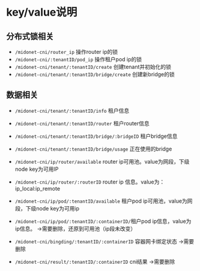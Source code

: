 # key/value说明

## 分布式锁相关
* `/midonet-cni/router_ip` 操作router ip的锁
* `/midonet-cni/:tenantID/pod_ip` 操作租户pod ip的锁
* `/midonet-cni/tenant/:tenantID/create` 创建tenant并初始化的锁
* `/midonet-cni/tenant/:tenantID/bridge/create` 创建新bridge的锁

## 数据相关

* `/midonet-cni/tenant/:tenantID/info` 租户信息
* `/midonet-cni/tenant/:tenantID/router` 租户router信息
* `/midonet-cni/tenant/:tenantID/bridge/:bridgeID` 租户bridge信息
* `/midonet-cni/tenant/:tenantID/bridge/usage` 正在使用的bridge

* `/midonet-cni/ip/router/available` router ip可用池。value为网段，下级node key为可用IP
* `/midonet-cni/ip/router/:routerID` router ip 信息。value为：ip_local:ip_remote 
* `/midonet-cni/ip/pod/:tenantID/available` 租户pod ip可用池，value为网段，下级node key为可用ip
* `/midonet-cni/ip/pod/:tenantID/:containerID/`租户pod ip信息，value为 ip信息。 ->需要删除，还原到可用池（ip段未改变）

* `/midonet-cni/bingding/:tenantID/:containerID` 容器网卡绑定状态 ->需要删除
* `/midonet-cni/result/:tenantID/:containerID` cni结果  ->需要删除

